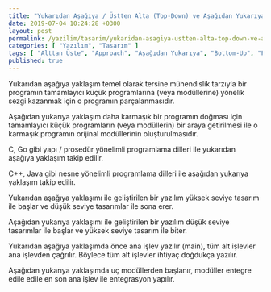 ```yaml
---
title: "Yukarıdan Aşağıya / Üstten Alta (Top-Down) ve Aşağıdan Yukarıya / Alttan Üste (Bottom-Up) Yaklaşımları Arasındaki Farklar"
date: 2019-07-04 10:24:28 +0300
layout: post
permalink: /yazilim/tasarim/yukaridan-asagiya-ustten-alta-top-down-ve-asagidan-yukariya-alttan-uste-bottom-up-yaklasimlari-arasindaki-farklar
categories: [ "Yazılım", "Tasarım" ]
tags: [ "Alttan Üste", "Approach", "Aşağıdan Yukarıya", "Bottom-Up", "Fark", "Karşılaştırma", "OOP", "POP", "Top-Down", "Üstten Alta", "Yaklaşım", "Yukarıdan Aşağıya" ]
published: true
---
```


Yukarıdan aşağıya yaklaşım temel olarak tersine mühendislik tarzıyla bir programın tamamlayıcı küçük programlarına (veya modüllerine) yönelik sezgi kazanmak için o programın parçalanmasıdır.

Aşağıdan yukarıya yaklaşım daha karmaşık bir programın doğması için tamamlayıcı küçük programların (veya modüllerin) bir araya getirilmesi ile o karmaşık programın orijinal modüllerinin oluşturulmasıdır.

C, Go gibi yapı / prosedür yönelimli programlama dilleri ile yukarıdan aşağıya yaklaşım takip edilir.

C++, Java gibi nesne yönelimli programlama dilleri ile aşağıdan yukarıya yaklaşım takip edilir.

Yukarıdan aşağıya yaklaşımı ile geliştirilen bir yazılım yüksek seviye tasarım ile başlar ve düşük seviye tasarımlar ile sona erer.

Aşağıdan yukarıya yaklaşımı ile geliştirilen bir yazılım düşük seviye tasarımlar ile başlar ve yüksek seviye tasarım ile biter.

Yukarıdan aşağıya yaklaşımda önce ana işlev yazılır (main), tüm alt işlevler ana işlevden çağrılır. Böylece tüm alt işlevler ihtiyaç doğdukça yazılır.

Aşağıdan yukarıya yaklaşımda uç modüllerden başlanır, modüller entegre edile edile en son ana işlev ile entegrasyon yapılır.